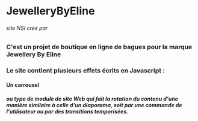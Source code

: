 # JewelleryByEline
###### site NSI créé par 
### C'est un projet de boutique en ligne de bagues pour la marque Jewellery By Eline  
### Le site contient  plusieurs effets écrits en Javascript :
#### Un carrousel 
##### ou type de module de site Web qui fait la rotation du contenu d'une manière similaire à celle d'un diaporama, soit par une commande de l'utilisateur ou par des transitions temporisées.

